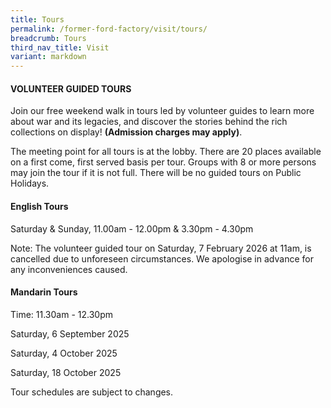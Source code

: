 ```yaml
---
title: Tours
permalink: /former-ford-factory/visit/tours/
breadcrumb: Tours
third_nav_title: Visit
variant: markdown
---
```

#### VOLUNTEER GUIDED TOURS

Join our  free weekend walk in tours led by volunteer guides to learn more about war and its legacies, and discover the stories behind the rich collections on display!   **(Admission charges may apply)**.

The meeting point for all tours is at the lobby.  There are 20 places available on a first come, first served basis per tour.  Groups with 8 or more persons may join the tour if it is not full. There will be no guided tours on Public Holidays.  

#### **English Tours**
Saturday & Sunday, 11.00am - 12.00pm 
& 3.30pm - 4.30pm

Note: The volunteer guided tour on Saturday, 7 February 2026 at 11am, is cancelled due to unforeseen circumstances. We apologise in advance for any inconveniences caused.

#### **Mandarin Tours**
Time: 11.30am - 12.30pm

Saturday, 6 September 2025

Saturday, 4 October 2025

Saturday, 18 October 2025

Tour schedules are subject to changes.